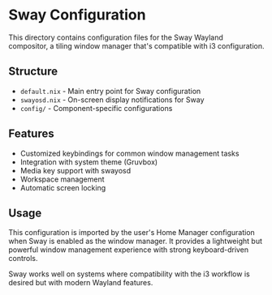 # Sway Configuration

This directory contains configuration files for the Sway Wayland compositor, a tiling window manager that's compatible with i3 configuration.

## Structure

- `default.nix` - Main entry point for Sway configuration
- `swayosd.nix` - On-screen display notifications for Sway
- `config/` - Component-specific configurations

## Features

- Customized keybindings for common window management tasks
- Integration with system theme (Gruvbox)
- Media key support with swayosd
- Workspace management
- Automatic screen locking

## Usage

This configuration is imported by the user's Home Manager configuration when Sway is enabled as the window manager. It provides a lightweight but powerful window management experience with strong keyboard-driven controls.

Sway works well on systems where compatibility with the i3 workflow is desired but with modern Wayland features.